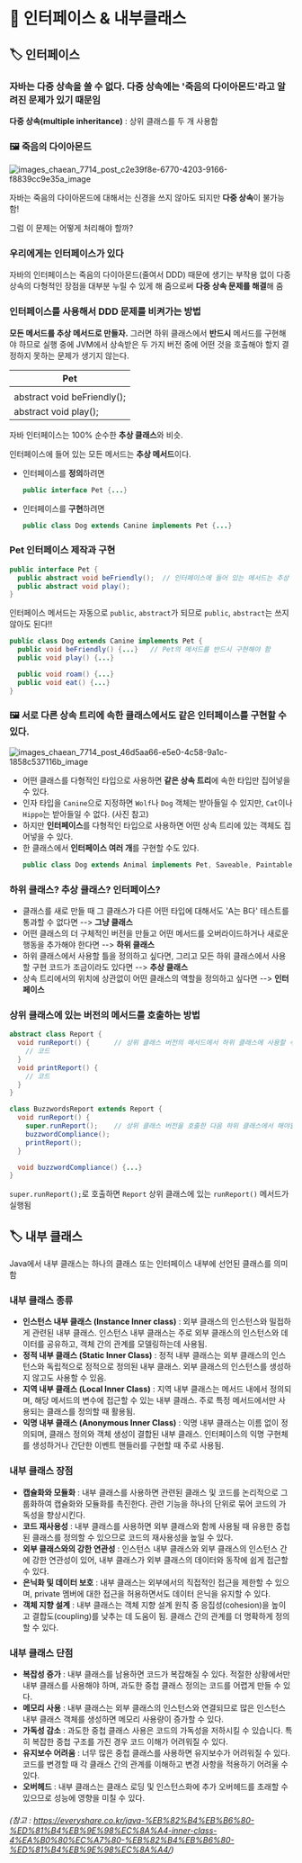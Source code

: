# 📌 인터페이스 & 내부클래스
## 🏷 인터페이스
### 자바는 다중 상속을 쓸 수 없다. 다중 상속에는 '죽음의 다이아몬드'라고 알려진 문제가 있기 때문임
**다중 상속(multiple inheritance)** : 상위 클래스를 두 개 사용함

### 🖼 죽음의 다이아몬드
![images_chaean_7714_post_c2e39f8e-6770-4203-9166-f8839cc9e35a_image](https://github.com/for-backend-study/java-study/assets/114294615/806ad8c4-7f16-4d77-8566-077fcf95d466)

자바는 죽음의 다이아몬드에 대해서는 신경을 쓰지 않아도 되지만 **다중 상속**이 불가능함!

그럼 이 문제는 어떻게 처리해야 할까?
### 우리에게는 인터페이스가 있다
자바의 인터페이스는 죽음의 다이아몬드(줄여서 DDD) 때문에 생기는 부작용 없이 다중 상속의 다형적인 장점을 대부분 누릴 수 있게 해 줌으로써 **다중 상속 문제를 해결**해 줌

### 인터페이스를 사용해서 DDD 문제를 비켜가는 방법
**모든 메서드를 추상 메서드로 만들자.** 그러면 하위 클래스에서 **반드시** 메서드를 구현해야 하므로 실행 중에 JVM에서 상속받은 두 가지 버전 중에 어떤 것을 호출해야 할지 결정하지 못하는 문제가 생기지 않는다.

|Pet|
|---|
| |
|abstract void beFriendly();|
|abstract void play();|

자바 인터페이스는 100% 순수한 **추상 클래스**와 비슷.

인터페이스에 들어 있는 모든 메서드는 **추상 메서드**이다.

- 인터페이스를 **정의**하려면
  ```java
  public interface Pet {...}
  ```

- 인터페이스를 **구현**하려면
  ```java
  public class Dog extends Canine implements Pet {...}
  ```

### Pet 인터페이스 제작과 구현
```java
public interface Pet {
  public abstract void beFriendly();  // 인터페이스에 들어 있는 메서드는 추상 메서드이므로 반드시 세미콜론으로 끝나야 함
  public abstract void play();
}
```
인터페이스 메서드는 자동으로 `public`, `abstract`가 되므로 `public`, `abstract`는 쓰지 않아도 된다!!

```java
public class Dog extends Canine implements Pet {
  public void beFriendly() {...}   // Pet의 메서드를 반드시 구현해야 함
  public void play() {...}

  public void roam() {...}
  public void eat() {...}
}
```

### 🖼 서로 다른 상속 트리에 속한 클래스에서도 같은 인터페이스를 구현할 수 있다.
![images_chaean_7714_post_46d5aa66-e5e0-4c58-9a1c-1858c537116b_image](https://github.com/for-backend-study/java-study/assets/114294615/226037e5-fe13-4a0e-9344-1b0240356b88)

- 어떤 클래스를 다형적인 타입으로 사용하면 **같은 상속 트리**에 속한 타입만 집어넣을 수 있다.
- 인자 타입을 `Canine`으로 지정하면 `Wolf`나 `Dog` 객체는 받아들일 수 있지만, `Cat`이나 `Hippo`는 받아들일 수 없다. (사진 참고)
- 하지만 **인터페이스**를 다형적인 타입으로 사용하면 어떤 상속 트리에 있는 객체도 집어넣을 수 있다.
- 한 클래스에서 **인터페이스 여러 개**를 구현할 수도 있다.
  ```java
  public class Dog extends Animal implements Pet, Saveable, Paintable {...}
  ```

### 하위 클래스? 추상 클래스? 인터페이스?
- 클래스를 새로 만들 때 그 클래스가 다른 어떤 타입에 대해서도 'A는 B다' 테스트를 통과할 수 없다면 --> **그냥 클래스**
- 어떤 클래스의 더 구체적인 버전을 만들고 어떤 메서드를 오버라이드하거나 새로운 행동을 추가해야 한다면 --> **하위 클래스**
- 하위 클래스에서 사용할 틀을 정의하고 싶다면, 그리고 모든 하위 클래스에서 사용할 구현 코드가 조금이라도 있다면 --> **추상 클래스**
- 상속 트리에서의 위치에 상관없이 어떤 클래스의 역할을 정의하고 싶다면 --> **인터페이스**

### 상위 클래스에 있는 버전의 메서드를 호출하는 방법
```java
abstract class Report { 
  void runReport() {      // 상위 클래스 버전의 메서드에서 하위 클래스에 사용할 수 있는 중요한 작업을 처리함
    // 코드
  }
  void printReport() {
    // 코드
  }
}
```

```java
class BuzzwordsReport extends Report {
  void runReport() {
    super.runReport();    // 상위 클래스 버전을 호출한 다음 하위 클래스에서 해야할 일을 처리함
    buzzwordCompliance();
    printReport();
  }

  void buzzwordCompliance() {...}
}
```
`super.runReport();`로 호출하면 `Report` 상위 클래스에 있는 `runReport()` 메서드가 실행됨

## 🏷 내부 클래스
Java에서 내부 클래스는 하나의 클래스 또는 인터페이스 내부에 선언된 클래스를 의미함

### 내부 클래스 종류
- **인스턴스 내부 클래스 (Instance Inner class)** : 외부 클래스의 인스턴스와 밀접하게 관련된 내부 클래스. 인스턴스 내부 클래스는 주로 외부 클래스의 인스턴스와 데이터를 공유하고, 객체 간의 관계를 모델링하는데 사용됨.
- **정적 내부 클래스 (Static Inner Class)** : 정적 내부 클래스는 외부 클래스의 인스턴스와 독립적으로 정적으로 정의된 내부 클래스. 외부 클래스의 인스턴스를 생성하지 않고도 사용할 수 있음.
- **지역 내부 클래스 (Local Inner Class)** : 지역 내부 클래스는 메서드 내에서 정의되며, 해당 메서드의 변수에 접근할 수 있는 내부 클래스. 주로 특정 메서드에서만 사용되는 클래스를 정의할 때 활용됨.
- **익명 내부 클래스 (Anonymous Inner Class)** : 익명 내부 클래스는 이름 없이 정의되며, 클래스 정의와 객체 생성이 결합된 내부 클래스. 인터페이스의 익명 구현체를 생성하거나 간단한 이벤트 핸들러를 구현할 때 주로 사용됨.

### 내부 클래스 장점
- **캡슐화와 모듈화** : 내부 클래스를 사용하면 관련된 클래스 및 코드를 논리적으로 그룹화하여 캡슐화와 모듈화를 촉진한다. 관련 기능을 하나의 단위로 묶어 코드의 가독성을 향상시킨다.
- **코드 재사용성** : 내부 클래스를 사용하면 외부 클래스와 함께 사용될 때 유용한 중첩된 클래스를 정의할 수 있으므로 코드의 재사용성을 높일 수 있다.
- **외부 클래스와의 강한 연관성** : 인스턴스 내부 클래스와 외부 클래스의 인스턴스 간에 강한 연관성이 있어, 내부 클래스가 외부 클래스의 데이터와 동작에 쉽게 접근할 수 있다.
- **은닉화 및 데이터 보호** : 내부 클래스는 외부에서의 직접적인 접근을 제한할 수 있으며, private 멤버에 대한 접근을 허용하면서도 데이터 은닉을 유지할 수 있다.
- **객체 지향 설계** : 내부 클래스는 객체 지향 설계 원칙 중 응집성(cohesion)을 높이고 결합도(coupling)를 낮추는 데 도움이 됨. 클래스 간의 관계를 더 명확하게 정의할 수 있다.

### 내부 클래스 단점
- **복잡성 증가** : 내부 클래스를 남용하면 코드가 복잡해질 수 있다. 적절한 상황에서만 내부 클래스를 사용해야 하며, 과도한 중첩 클래스 정의는 코드를 어렵게 만들 수 있다.
- **메모리 사용** : 내부 클래스는 외부 클래스의 인스턴스와 연결되므로 많은 인스턴스 내부 클래스 객체를 생성하면 메모리 사용량이 증가할 수 있다.
- **가독성 감소** : 과도한 중첩 클래스 사용은 코드의 가독성을 저하시킬 수 있습니다. 특히 복잡한 중첩 구조를 가진 경우 코드 이해가 어려워질 수 있다.
- **유지보수 어려움** : 너무 많은 중첩 클래스를 사용하면 유지보수가 어려워질 수 있다. 코드를 변경할 때 각 클래스 간의 관계를 이해하고 변경 사항을 적용하기 어려울 수 있다.
- **오버헤드** : 내부 클래스는 클래스 로딩 및 인스턴스화에 추가 오버헤드를 초래할 수 있으므로 성능에 영향을 미칠 수 있다.

###### (참고 : https://everyshare.co.kr/java-%EB%82%B4%EB%B6%80-%ED%81%B4%EB%9E%98%EC%8A%A4-inner-class-4%EA%B0%80%EC%A7%80-%EB%82%B4%EB%B6%80-%ED%81%B4%EB%9E%98%EC%8A%A4/)

